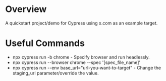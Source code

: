 # Overview
A quickstart project/demo for Cypress using x.com as an example target. 

# Useful Commands
- npx cypress run -b chrome - Specify browser and run headlessly.
- npx cypress run --browser chrome --spec '[spec_file_name]'
- npx cypress run --env base_url="url-you-want-to-target" - Change the staging_url parameter/override the value.
